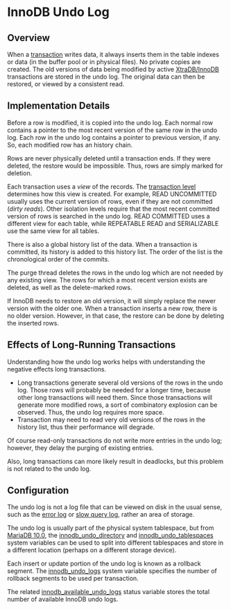 # InnoDB Undo Log

## Overview

When a [transaction](/sql-statements-structure/sql-statements/transactions) writes data, it always inserts them in the table indexes or data (in the buffer pool or in physical files). No private copies are created. The old versions of data being modified by active [XtraDB/InnoDB](/columns-storage-engines-and-plugins/storage-engines/innodb) transactions are stored in the undo log. The original data can then be restored, or viewed by a consistent read.

## Implementation Details

Before a row is modified, it is copied into the undo log. Each normal row contains a pointer to the most recent version of the same row in the undo log. Each row in the undo log contains a pointer to previous version, if any. So, each modified row has an history chain.

Rows are never physically deleted until a transaction ends. If they were deleted, the restore would be impossible. Thus, rows are simply marked for deletion.

Each transaction uses a <em>view</em> of the records. The [transaction level](/kb/en/set-transaction/#isolation-levels) determines how this view is created. For example, READ UNCOMMITTED usually uses the current version of rows, even if they are not committed (<em>dirty reads</em>). Other isolation levels require that the most recent committed version of rows is searched in the undo log. READ COMMITTED uses a different view for each table, while REPEATABLE READ and SERIALIZABLE use the same view for all tables.

There is also a global history list of the data. When a transaction is committed, its history is added to this history list. The order of the list is the chronological order of the commits.

The purge thread deletes the rows in the undo log which are not needed by any existing view. The rows for which a most recent version exists are deleted, as well as the delete-marked rows.

If InnoDB needs to restore an old version, it will simply replace the newer version with the older one. When a transaction inserts a new row, there is no older version. However, in that case, the restore can be done by deleting the inserted rows.

## Effects of Long-Running Transactions

Understanding how the undo log works helps with understanding the negative effects long transactions.

- Long transactions generate several old versions of the rows in the undo log. Those rows will probably be needed for a longer time, because other long transactions will need them. Since those transactions will generate more modified rows, a sort of combinatory explosion can be observed. Thus, the undo log requires more space.
- Transaction may need to read very old versions of the rows in the history list, thus their performance will degrade.

Of course read-only transactions do not write more entries in the undo log; however, they delay the purging of existing entries.

Also, long transactions can more likely result in deadlocks, but this problem is not related to the undo log.

## Configuration

The undo log is not a log file that can be viewed on disk in the usual sense, such as the [error log](/mariadb-administration/server-monitoring-logs/error-log) or [slow query log](/mariadb-administration/server-monitoring-logs/slow-query-log), rather an area of storage.

The undo log is usually part of the physical system tablespace, but from [MariaDB 10.0](/kb/en/what-is-mariadb-100/), the [innodb_undo_directory](/kb/en/xtradbinnodb-server-system-variables/#innodb_undo_directory) and [innodb_undo_tablespaces](/kb/en/xtradbinnodb-server-system-variables/#innodb_undo_tablespaces) system variables can be used to split into different tablespaces and store in a different location (perhaps on a different storage device).

Each insert or update portion of the undo log is known as a rollback segment. The [innodb_undo_logs](/kb/en/xtradbinnodb-server-system-variables/#innodb_undo_logs) system variable specifies the number of rollback segments to be used per transaction.

The related [innodb_available_undo_logs](/kb/en/xtradbinnodb-server-status-variables/#innodb_available_undo_logs) status variable stores the total number of available InnoDB undo logs.